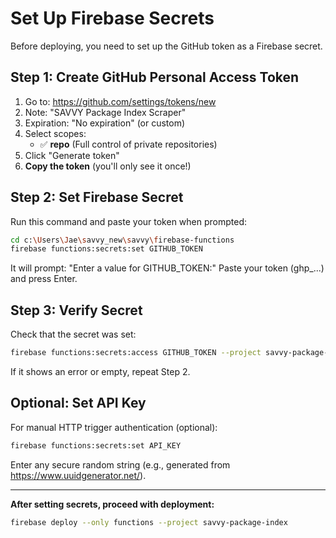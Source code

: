 # Set Up Firebase Secrets

Before deploying, you need to set up the GitHub token as a Firebase secret.

## Step 1: Create GitHub Personal Access Token

1. Go to: https://github.com/settings/tokens/new
2. Note: "SAVVY Package Index Scraper"
3. Expiration: "No expiration" (or custom)
4. Select scopes:
   - ✅ **repo** (Full control of private repositories)
5. Click "Generate token"
6. **Copy the token** (you'll only see it once!)

## Step 2: Set Firebase Secret

Run this command and paste your token when prompted:

```bash
cd c:\Users\Jae\savvy_new\savvy\firebase-functions
firebase functions:secrets:set GITHUB_TOKEN
```

It will prompt: "Enter a value for GITHUB_TOKEN:"
Paste your token (ghp_...) and press Enter.

## Step 3: Verify Secret

Check that the secret was set:

```bash
firebase functions:secrets:access GITHUB_TOKEN --project savvy-package-index
```

If it shows an error or empty, repeat Step 2.

## Optional: Set API Key

For manual HTTP trigger authentication (optional):

```bash
firebase functions:secrets:set API_KEY
```

Enter any secure random string (e.g., generated from https://www.uuidgenerator.net/).

---

**After setting secrets, proceed with deployment:**

```bash
firebase deploy --only functions --project savvy-package-index
```

